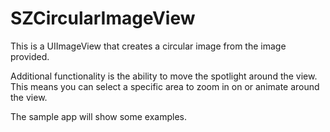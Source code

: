 SZCircularImageView
===================
This is a UIImageView that creates a circular image from the image provided.

Additional functionality is the ability to move the spotlight around the view.  This means you can select a specific area to zoom in on or animate around the view. 

The sample app will show some examples.
